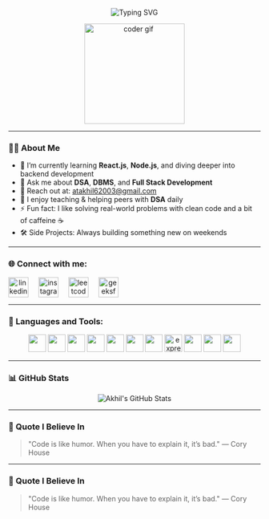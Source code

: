 <p align="center">
  <img src="https://readme-typing-svg.demolab.com?font=Fira+Code&size=24&pause=1000&color=00FFCC&width=435&lines=Hey..+%F0%9F%91%8B%2C+I'm+Akhil!;Turning+ideas+into+code+daily;Building+cool+things+with+tech;Welcome+to+my+creative+space!" alt="Typing SVG" />
</p>

<p align="center">
  <img src="https://media.giphy.com/media/qgQUggAC3Pfv687qPC/giphy.gif" width="200" alt="coder gif"/>
</p>

---

### 👨‍💻 About Me

- 🌱 I’m currently learning **React.js**, **Node.js**, and diving deeper into backend development
- 💬 Ask me about **DSA**, **DBMS**, and **Full Stack Development**
- 📢 Reach out at: [atakhil62003@gmail.com](mailto:atakhil62003@gmail.com)
- 🧠 I enjoy teaching & helping peers with **DSA** daily
- ⚡ Fun fact: I like solving real-world problems with clean code and a bit of caffeine ☕
- 🛠️ Side Projects: Always building something new on weekends

---

### 🌐 Connect with me:
<p align="center" style="display:flex; gap:20px;">
  <a href="https://www.linkedin.com/in/aakhiltiwari/" target="_blank">
    <img src="https://cdn.jsdelivr.net/gh/devicons/devicon/icons/linkedin/linkedin-original.svg" width="40" alt="linkedin" />
  </a>
  <a href="https://www.instagram.com/theengineer.guy/" target="_blank">
    <img src="https://img.icons8.com/fluency/48/instagram-new.png" width="40" alt="instagram" />
  </a>
  <a href="https://leetcode.com/u/_Akhil_tiwari/" target="_blank">
    <img src="https://upload.wikimedia.org/wikipedia/commons/1/19/LeetCode_logo_black.png" width="40" alt="leetcode" />
  </a>
  <a href="https://www.geeksforgeeks.org/user/akhil_cs_2027/" target="_blank">
    <img src="https://upload.wikimedia.org/wikipedia/commons/4/43/GeeksforGeeks.svg" width="40" alt="geeksforgeeks" />
  </a>
</p>

---

### 🧰 Languages and Tools:
<p align="center">
  <img src="https://cdn.jsdelivr.net/gh/devicons/devicon/icons/c/c-original.svg" width="35" />
  <img src="https://cdn.jsdelivr.net/gh/devicons/devicon/icons/cplusplus/cplusplus-original.svg" width="35" />
  <img src="https://cdn.jsdelivr.net/gh/devicons/devicon/icons/html5/html5-original.svg" width="35" />
  <img src="https://cdn.jsdelivr.net/gh/devicons/devicon/icons/css3/css3-original.svg" width="35" />
  <img src="https://cdn.jsdelivr.net/gh/devicons/devicon/icons/javascript/javascript-original.svg" width="35" />
  <img src="https://cdn.jsdelivr.net/gh/devicons/devicon/icons/nodejs/nodejs-original.svg" width="35" />
  <img src="https://cdn.jsdelivr.net/gh/devicons/devicon/icons/react/react-original.svg" width="35" />
  <img src="https://upload.wikimedia.org/wikipedia/commons/6/64/Expressjs.png" width="35" alt="express" />
  <img src="https://cdn.jsdelivr.net/gh/devicons/devicon/icons/mongodb/mongodb-original.svg" width="35" />
  <img src="https://cdn.jsdelivr.net/gh/devicons/devicon/icons/mysql/mysql-original.svg" width="35" />
  <img src="https://cdn.jsdelivr.net/gh/devicons/devicon/icons/python/python-original.svg" width="35" />
</p>

---

### 📊 GitHub Stats
<p align="center">
  <img src="https://github-readme-stats.vercel.app/api?username=akhilxtech&show_icons=true&theme=tokyonight" alt="Akhil's GitHub Stats" />
</p>

---

### 🎯 Quote I Believe In
> "Code is like humor. When you have to explain it, it’s bad." — Cory House


---

### 🎯 Quote I Believe In
> "Code is like humor. When you have to explain it, it’s bad." — Cory House

<!---
Akhilxtech/Akhilxtech is a ✨ special ✨ repository because its `README.md` (this file) appears on your GitHub profile.
You can click the Preview link to take a look at your changes.
--->
